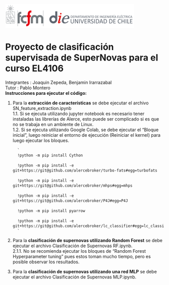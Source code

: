 ![banner](bin/cropped-logo-fcfm-die-1.png)  
# Proyecto de clasificación supervisada de SuperNovas para el curso EL4106  
Integrantes : Joaquin Zepeda, Benjamin Irarrazabal  
Tutor : Pablo Montero   
**Instrucciones para ejecutar el código:**  
1.	Para la **extracción de características** se debe ejecutar el archivo SN_feature_extraction.ipynb  
  1.1.	Si se ejecuta utilizando jupyter notebook es necesario tener instaladas las librerías de Alerce, esto puede ser complicado si es que no se trabaja en un ambiente de Linux.  
  1.2.	Si se ejecuta utilizando Google Colab, se debe ejecutar el “Bloque inicial”, luego reiniciar el entorno de ejecución (Reiniciar el kernel) para luego ejecutar los bloques.              
  
          `
          !python -m pip install Cython  
          
          !python -m pip install -e git+https://git@github.com/alercebroker/turbo-fats#egg=turbofats
          
          !python -m pip install -e git+https://git@github.com/alercebroker/mhps#egg=mhps  
          
          !python -m pip install -e git+https://git@github.com/alercebroker/P4J#egg=P4J  
          
          !python -m pip install pyarrow
          
          !python -m pip install -e git+https://git@github.com/alercebroker/lc_classifier#egg=lc_classifier
          `



2.	Para la **clasificación de supernovas utilizando Random Forest** se debe ejecutar el archivo Clasificación de Supernovas RF.ipynb.   
    2.1.1.	 No se recomienda ejecutar los bloques de “Random Forest Hyperparameter tuning” pues estos toman mucho tiempo, pero es posible observar los resultados.
3.	Para la **clasificación de supernovas utilizando una red MLP** se debe ejecutar el archivo Clasificación de Supernovas MLP.ipynb.   
  
